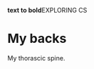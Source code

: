 <b>text to bold</b>EXPLORING CS<!DOCTYPE html>
<html>
 <body>
<h1>My backs </h1>
   	<p>My thorascic spine.</p>
 
 
 </body>
</html>
